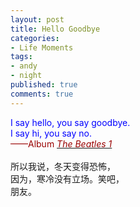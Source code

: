 ```yaml
---
layout: post
title: Hello Goodbye
categories:
- Life Moments
tags:
- andy
- night
published: true
comments: true
---
```

<p><p><font color="#0000ff">I say hello, you say goodbye.<br />I say hi, you say no.</font><br /><font color="#990000">——Album </font><a href="http://www.douban.com/subject/1394818/" target="_blank"><em><font color="#990000">The Beatles 1</font></em></a><br /><br />所以我说，冬天变得恐怖，<br />因为，寒冷没有立场。笑吧，<br />朋友。<br /><br /></p></p>

